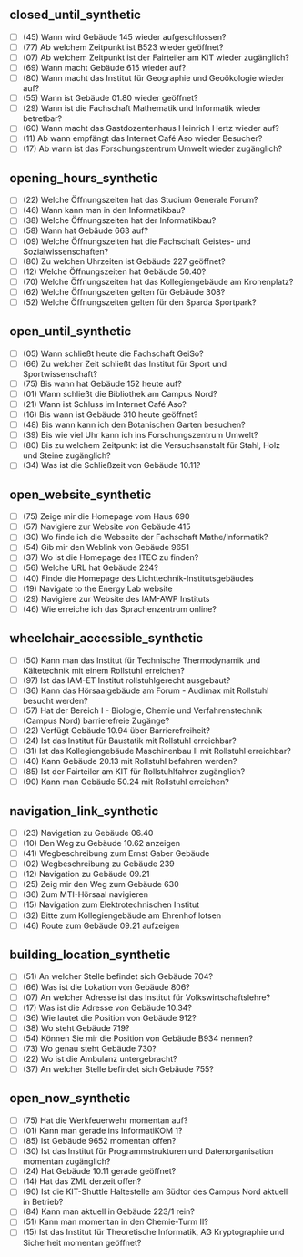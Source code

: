 ## closed_until_synthetic

- [ ] (45) Wann wird Gebäude 145 wieder aufgeschlossen?
- [ ] (77) Ab welchem Zeitpunkt ist B523 wieder geöffnet?
- [ ] (07) Ab welchem Zeitpunkt ist der Fairteiler am KIT wieder zugänglich?
- [ ] (69) Wann macht Gebäude 615 wieder auf?
- [ ] (80) Wann macht das Institut für Geographie und Geoökologie wieder auf?
- [ ] (55) Wann ist Gebäude 01.80 wieder geöffnet?
- [ ] (29) Wann ist die Fachschaft Mathematik und Informatik wieder betretbar?
- [ ] (60) Wann macht das Gastdozentenhaus Heinrich Hertz wieder auf?
- [ ] (11) Ab wann empfängt das Internet Café Aso wieder Besucher?
- [ ] (17) Ab wann ist das Forschungszentrum Umwelt wieder zugänglich?

## opening_hours_synthetic

- [ ] (22) Welche Öffnungszeiten hat das Studium Generale Forum?
- [ ] (46) Wann kann man in den Informatikbau?
- [ ] (38) Welche Öffnungszeiten hat der Informatikbau?
- [ ] (58) Wann hat Gebäude 663 auf?
- [ ] (09) Welche Öffnungszeiten hat die Fachschaft Geistes- und Sozialwissenschaften?
- [ ] (80) Zu welchen Uhrzeiten ist Gebäude 227 geöffnet?
- [ ] (12) Welche Öffnungszeiten hat Gebäude 50.40?
- [ ] (70) Welche Öffnungszeiten hat das Kollegiengebäude am Kronenplatz?
- [ ] (62) Welche Öffnungszeiten gelten für Gebäude 308?
- [ ] (52) Welche Öffnungszeiten gelten für den Sparda Sportpark?

## open_until_synthetic

- [ ] (05) Wann schließt heute die Fachschaft GeiSo?
- [ ] (66) Zu welcher Zeit schließt das Institut für Sport und Sportwissenschaft?
- [ ] (75) Bis wann hat Gebäude 152 heute auf?
- [ ] (01) Wann schließt die Bibliothek am Campus Nord?
- [ ] (21) Wann ist Schluss im Internet Café Aso?
- [ ] (16) Bis wann ist Gebäude 310 heute geöffnet?
- [ ] (48) Bis wann kann ich den Botanischen Garten besuchen?
- [ ] (39) Bis wie viel Uhr kann ich ins Forschungszentrum Umwelt?
- [ ] (80) Bis zu welchem Zeitpunkt ist die Versuchsanstalt für Stahl, Holz und Steine zugänglich?
- [ ] (34) Was ist die Schließzeit von Gebäude 10.11?

## open_website_synthetic

- [ ] (75) Zeige mir die Homepage vom Haus 690
- [ ] (57) Navigiere zur Website von Gebäude 415
- [ ] (30) Wo finde ich die Webseite der Fachschaft Mathe/Informatik?
- [ ] (54) Gib mir den Weblink von Gebäude 9651
- [ ] (37) Wo ist die Homepage des ITEC zu finden?
- [ ] (56) Welche URL hat Gebäude 224?
- [ ] (40) Finde die Homepage des Lichttechnik-Institutsgebäudes
- [ ] (19) Navigate to the Energy Lab website
- [ ] (29) Navigiere zur Website des IAM-AWP Instituts
- [ ] (46) Wie erreiche ich das Sprachenzentrum online?

## wheelchair_accessible_synthetic

- [ ] (50) Kann man das Institut für Technische Thermodynamik und Kältetechnik mit einem Rollstuhl erreichen?
- [ ] (97) Ist das IAM-ET Institut rollstuhlgerecht ausgebaut?
- [ ] (36) Kann das Hörsaalgebäude am Forum - Audimax mit Rollstuhl besucht werden?
- [ ] (57) Hat der Bereich I - Biologie, Chemie und Verfahrenstechnik (Campus Nord) barrierefreie Zugänge?
- [ ] (22) Verfügt Gebäude 10.94 über Barrierefreiheit?
- [ ] (24) Ist das Institut für Baustatik mit Rollstuhl erreichbar?
- [ ] (31) Ist das Kollegiengebäude Maschinenbau II mit Rollstuhl erreichbar?
- [ ] (40) Kann Gebäude 20.13 mit Rollstuhl befahren werden?
- [ ] (85) Ist der Fairteiler am KIT für Rollstuhlfahrer zugänglich?
- [ ] (90) Kann man Gebäude 50.24 mit Rollstuhl erreichen?

## navigation_link_synthetic

- [ ] (23) Navigation zu Gebäude 06.40
- [ ] (10) Den Weg zu Gebäude 10.62 anzeigen
- [ ] (41) Wegbeschreibung zum Ernst Gaber Gebäude
- [ ] (02) Wegbeschreibung zu Gebäude 239
- [ ] (12) Navigation zu Gebäude 09.21
- [ ] (25) Zeig mir den Weg zum Gebäude 630
- [ ] (36) Zum MTI-Hörsaal navigieren
- [ ] (15) Navigation zum Elektrotechnischen Institut
- [ ] (32) Bitte zum Kollegiengebäude am Ehrenhof lotsen
- [ ] (46) Route zum Gebäude 09.21 aufzeigen

## building_location_synthetic

- [ ] (51) An welcher Stelle befindet sich Gebäude 704?
- [ ] (66) Was ist die Lokation von Gebäude 806?
- [ ] (07) An welcher Adresse ist das Institut für Volkswirtschaftslehre?
- [ ] (17) Was ist die Adresse von Gebäude 10.34?
- [ ] (36) Wie lautet die Position von Gebäude 912?
- [ ] (38) Wo steht Gebäude 719?
- [ ] (54) Können Sie mir die Position von Gebäude B934 nennen?
- [ ] (73) Wo genau steht Gebäude 730?
- [ ] (22) Wo ist die Ambulanz untergebracht?
- [ ] (37) An welcher Stelle befindet sich Gebäude 755?

## open_now_synthetic

- [ ] (75) Hat die Werkfeuerwehr momentan auf?
- [ ] (01) Kann man gerade ins InformatiKOM 1?
- [ ] (85) Ist Gebäude 9652 momentan offen?
- [ ] (30) Ist das Institut für Programmstrukturen und Datenorganisation momentan zugänglich?
- [ ] (24) Hat Gebäude 10.11 gerade geöffnet?
- [ ] (14) Hat das ZML derzeit offen?
- [ ] (90) Ist die KIT-Shuttle Haltestelle am Südtor des Campus Nord aktuell in Betrieb?
- [ ] (84) Kann man aktuell in Gebäude 223/1 rein?
- [ ] (51) Kann man momentan in den Chemie-Turm II?
- [ ] (15) Ist das Institut für Theoretische Informatik, AG Kryptographie und Sicherheit momentan geöffnet?

